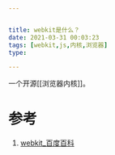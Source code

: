 ```yaml
---


title: webkit是什么？
date: 2021-03-31 00:03:23
tags: [webkit,js,内核,浏览器]
type:

---
```


一个开源[[浏览器内核]]。


# 参考

1. [webkit_百度百科](https://baike.baidu.com/item/WebKit)
